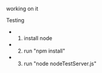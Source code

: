 working on it



Testing



 *  1. install node
 *  2. run "npm install"
 *  3. run "node nodeTestServer.js"